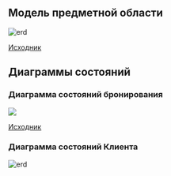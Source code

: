 ## Модель предметной области

![erd](https://plantuml.w1.money/png/dLNTIXjH4BxVfpZaKggqLmKHAHJV8Y2RT6D3DxkIJIXIX2GgNYYDROMAj5fjBtgvngp691jVuPmtwZTpzYIx-R6bWhex__FDDxElWffThTKhhcMzTkqW43bvBWUo9oCPgrPEs84ekcN7guaFbi2F_2v3UIyx-1kJbHQUGVnTFrx9aMgg5lwsqnRarfD32Yj7q-xNU7mKyWR_xY6FL5E6usZo5lM44C5LgAPGUtWUS90USWnbJ-3bHZKGymPfMx9FeaU4QS1STZbNh8xKmQee-Bxhs9wrQrd5fDrBU4QooqM77BI5zu4wpdk8D8P2XWn6nQaKdAe1unSwlp0zm0avzr5CpAADYbrsjV8I3JIWGDHqwciMzzG-XyOWogLI6kU5W7t3Oynje-46DMtaeUnJqpEQ2m3I8rpJOSvXDoGn5C0o4xjFvK9wIED0-nqv4dgmZ0cfErD9_ztbYh6EQJOOKekc8n_cJcUAJgejvWm57AuvWLXRs_3g5QTgryg-jxu-GH9vAO5-_SgWHw0LDTxY0JGCnDha1FsqaAEJKMK61yAgeodASYs5Ub3sd23OhEriBwxfHmBHY6cRYJsbug1L1otMg_PVrZ3PepvMv83affikDQoQ-lKBV8Ye96eBuYibCsNHeZtom4RoZic7wAiYhzEoqIchRzalV3QH_zPeaPI5-TtCci6hIxDJ7uaWEZ1gpNjClYPl7UWkTAqJ019SYxxdEKL2qK0muDlGCqDBxrXoEo8E2XhA1u5G1eOCsFfe72BE0zqAejKn9tplLz-LlQtDD_QEoVYPYJCa4g8iE16IuOnkn5IFMHzF5kjK1oVVY3E1nXcgJpObkGS5rp6fp-Vi5i55BwcT0f_tpA2dLpwLwWGBeG4c-fhpmbkOlNfSICarLPnHW_z_xpwnC4vl5INIU-Fx1FUJ_Tucno0oktnA7SzCO04UANodOK_iUAFdrQZQwHetatkJlY_uZKpl83fNJ3jsfpbb5km22dtJKyAVl7EHEZ3n8lx6QT7KBSIzKdk8IS3rwIituFBtUPX3TSHrEfLjrzzn37aM3oRvckMUhwoyo8dbvQNaOsybttnIB95YNUHWeBzG2vGQb0NAx5MqKlTiR3Z9FTdqb7BYOgKtaonUpbZerPdlRHccZRjEIimCDsEL12cvCz9gUUjj3IfEQ5bZuDFjwyUakISi4dJ_0000 "erd")

[Исходник](../../src/erd.wsd)

## Диаграммы состояний

### Диаграмма состояний бронирования

![](https://plantuml.w1.money/png/bP7D3S8m38NlJ94pWWKui4XX1MQWL4WW8G43y2En05GDXB-mmij6FAT0APIY7ghOVhO_smtgNTLijXKMi8ZvwLfcfieC9pU0OUYAhMefp5sVwXN6lp6sOaDtUhZHJvWSGrFR8u6cPZizUjg5L2mjoRUuV86Mr2--mbULevYaglBocrHdsdpoByndp-8hhlEbp-iXPaosIPXyPdHNTcqNuYo7C3Yy8OsRShR8Yr9YS2oUAgXt2w-oOUcDKmnbq9N7Q3TEUmkQldqCFnK6xKaZczLDbATBYv5qBOGig4P_GFut_wUbQH_8R8dNgdda8tm7)

[Исходник](../../src/booking-state-machine.wsd)

### Диаграмма состояний Клиента

![erd](https://plantuml.w1.money/png/bP4x3i8m44Hxdy8rKYv0WN8Fe4223b90w0CD1KZGKN47AyHWOXAkCBuHOqC1Y8ye_5bxTjv86q_ItZYTZeP2j1jT6KKjYHrgv6w9asnAN5m6ZSBDt1mAEGnF3UjMdGGbB0ohol-nhg3SWYehASpfKdZvNLhVP2YvLtJNaj-AFQ4G3zGGOailJzxJWcpU3HSblkVVOCSlPfOlQ_635o9jGdOJM4zHpXxbm-00xJ82rHkfVGqcFZXw68SXH3n8-XpD5G00 "erd")